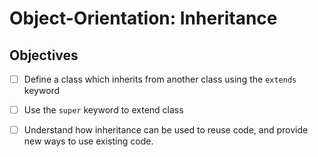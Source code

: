 # Object-Orientation: Inheritance 

## Objectives

- [ ] Define a class which inherits from another class using the `extends` keyword
- [ ] Use the `super` keyword to extend class
- [ ] Understand how inheritance can be used to reuse code, and provide new ways to use existing code.

